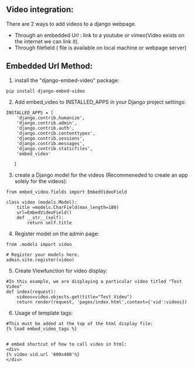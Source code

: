 ## Video integration:
There are 2 ways to add videos to a django webpage.

- Through an embedded Url : link to a youtube or vimeo(Video exists on the internet we can link it).
- Through filefield ( file is available on local machine or webpage server)


## Embedded Url Method:
1. install the "django-embed-video" package:
```
pip install django-embed-video
```
2. Add embed_video to INSTALLED_APPS in your Django project settings:
```
INSTALLED_APPS = [
    'django.contrib.humanize',
    'django.contrib.admin',
    'django.contrib.auth',
    'django.contrib.contenttypes',
    'django.contrib.sessions',
    'django.contrib.messages',
    'django.contrib.staticfiles',
    'embed_video'
   
   ]
```
3. create a Django model for the videos (Recommeneded to create an app solely
for the videos):

```
from embed_video.fields import EmbedVideoField

class video (models.Model):
    title =models.CharField(max_length=180)
    url=EmbedVideoField()
    def __str__(self):
        return self.title

```

4. Register model on the admin page:
```
from .models import video

# Register your models here.
admin.site.register(video)
```
5. Create Viewfunction for video display:
```
#In this example, we are displaying a particular video titled "Test Video" 
def index(request):
	videos=video.objects.get(title="Test Video")
	return render(request, 'pages/index.html',context={'vid':videos})

```

6. Usage of template tags:
```
#This must be added at the top of the html display file:
{% load embed_video_tags %}


# embed shortcut of how to call video in html:
<div>
{% video vid.url '600x400'%}
</div>
```